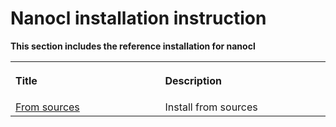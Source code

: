 # Nanocl installation instruction

<strong>
This section includes the reference installation for nanocl
</strong>

<table>
  <tr>
    <th align="left">
      <img class="nxtmdoc-delete" class="nxtmdoc-delete" width="1000" height="0">
      <p>Title</p>
    </th>
    <th align="left">
      <img class="nxtmdoc-delete" class="nxtmdoc-delete" width="1000" height="0">
      <p>Description</p>
    </th>
  </tr>
  <tr>
    <td>
      <a href="./from-sources">From sources</a>
    </td>
    <td>
      Install from sources
    </td>
  </tr>
</table>
